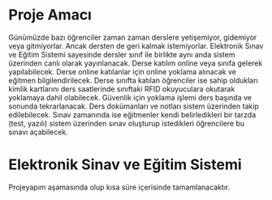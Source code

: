 # Proje Amacı 
Günümüzde bazı öğrenciler zaman zaman derslere yetişemiyor, gidemiyor veya gitmiyorlar. Ancak dersten de geri kalmak istemiyorlar. Elektronik Sınav ve Eğitim Sistemi sayesinde dersler sınıf ile birlikte aynı anda sistem üzerinden canlı olarak yayınlanacak. Derse katılım online veya sınıfa gelerek yapılabilecek. Derse online katılanlar için online yoklama alınacak ve eğitmen bilgilendirilecek. Derse sınıfta katılan öğrenciler ise sahip oldukları kimlik kartlarını ders saatlerinde sınıftaki RFID okuyuculara okutarak yoklamaya dahil olabilecek. Güvenlik için yoklama işlemi ders başında ve sonunda tekrarlanacak. Ders dokümanları ve notları sistem üzerinden takip edilebilecek.
Sınav zamanında ise eğitmenler kendi belirledikleri bir tarzda (test, yazılı) sistem üzerinden sınav oluşturup istedikleri öğrencilere bu sınavı açabilecek. 

# Elektronik Sinav ve Eğitim Sistemi
Projeyapım aşamasında olup kısa süre içerisinde tamamlanacaktır.
